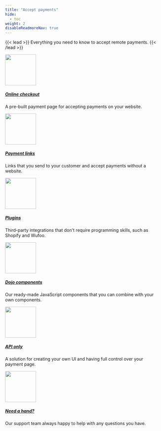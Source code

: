 ```yaml
---
title: "Accept payments"
hide: 
  - toc
weight: 2
disableReadmoreNav: true
---
```

{{< lead >}} Everything you need to know to accept remote payments. {{< /lead >}}

<div class="container"> 
<div class="row py-3 mb-5">
	<div class="col-md-4">
		<div class="card flex-row border-0">
			<div class="mt-3">
				<span class="fas fa-2x text-primary"><img src="/images/dojo-icons/icons-50-px-sim.svg" width="100"></span>
			</div>
			<div class="card-body pl-2">
				<h5 class="card-title">
					<a href="online-checkout/">Online checkout</a>
				</h5>
				<p class="card-text text-muted">
					A pre-built payment page for accepting payments on your website.
				</p>
			</div>
		</div>
	</div>
	<div class="col-md-4">
		<div class="card flex-row border-0">
			<div class="mt-3">
				<span class="fas fa-2x text-primary"><img src="/images/dojo-icons/push-notifications.svg" width="100"></span>
			</div>
			<div class="card-body pl-2">
				<h5 class="card-title">
					<a href="payment-links/">Payment links</a>
				</h5>
				<p class="card-text text-muted">
					Links that you send to your customer and accept payments without a website.
				</p>
			</div>
		</div>
	</div>
	<div class="col-md-4">
		<div class="card flex-row border-0">
			<div class="mt-3">
				<span class="fas fa-2x text-primary"><img src="/images/dojo-icons/icons-50-px-sim.svg" width="100"></span>
			</div>
			<div class="card-body pl-2">
				<h5 class="card-title">
			       <a href="/no-code/">Plugins</a>
				</h5>
				<p class="card-text text-muted">
					Third-party integrations that don't require programming skills, such as Shopify and Wufoo.
				</p>
			</div>
		</div>
	</div>
	
</div>
<div class="row py-3 mb-5">
	<div class="col-md-4">
		<div class="card flex-row border-0">
			<div class="mt-3">
				<span class="fas fa-2x text-primary"><img src="/images/dojo-icons/icons-50-px-business-development.svg" width="100"></span>
			</div>
			<div class="card-body pl-2">
				<h5 class="card-title">
					<a href="../accept-payments/components/" class="stretched-link">Dojo components</a>
				</h5>
				<p class="card-text text-muted">Our ready-made JavaScript components that you can combine with your own components.
				</p>
			</div>
		</div>
	</div>
	<div class="col-md-4">
		<div class="card flex-row border-0">
			<div class="mt-3">
				<span class="fas fa-2x text-primary"><img src="/images/dojo-icons/icons-50-px-business-development.svg" width="100"></span>
			</div>
			<div class="card-body pl-2">
				<h5 class="card-title">
					<a href="api-only/">API only</a>
				</h5>
				<p class="card-text text-muted">A solution for creating your own UI and having full control over your payment page.
				</p>
			</div>
		</div>
	</div>
	<div class="col-md-4">
		<div class="card flex-row border-0">
			<div class="mt-3">
				<span class="fas fa-2x text-primary"><img src="/images/dojo-icons/customer-support_v4.svg" width="100"></span>
			</div>
			<div class="card-body pl-2">
				<h5 class="card-title">
					<a href="https://support.dojo.tech/hc/en-gb">Need a hand?</a>
				</h5>
				<p class="card-text text-muted">
					Our support team always happy to help with any questions you have.
				</p>
			</div>
		</div>
	</div>
</div>
</div>